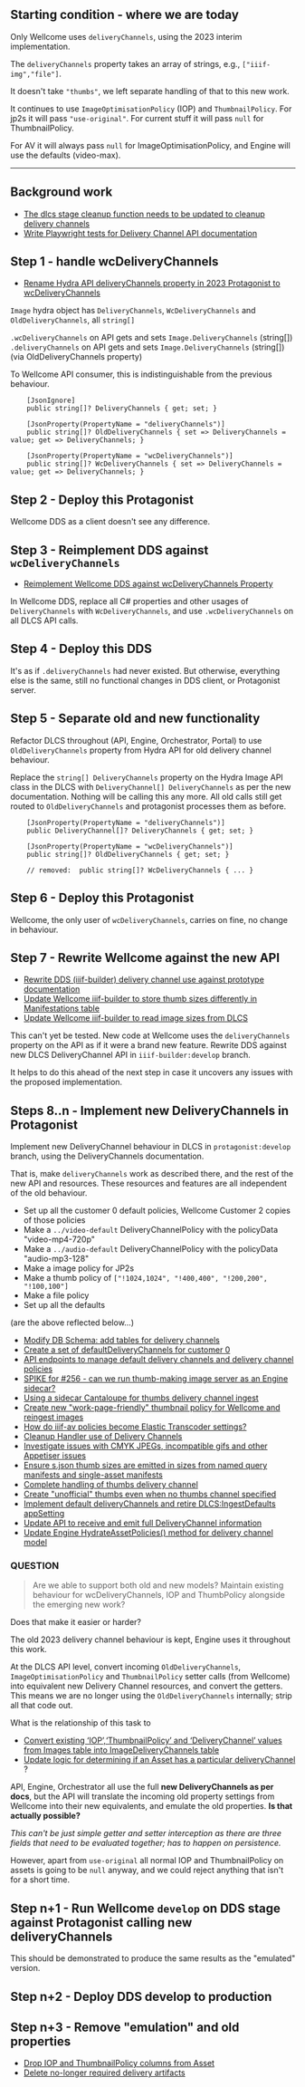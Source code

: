 ## Starting condition - where we are today

Only Wellcome uses `deliveryChannels`, using the 2023 interim implementation.

The `deliveryChannels` property takes an array of strings, e.g., `["iiif-img","file"]`.

It doesn't take `"thumbs"`, we left separate handling of that to this new work.

It continues to use `ImageOptimisationPolicy` (IOP) and `ThumbnailPolicy`. For jp2s it will pass `"use-original"`.
For current stuff it will pass `null` for ThumbnailPolicy.

For AV it will always pass `null` for ImageOptimisationPolicy, and Engine will use the defaults (video-max).

---

## Background work

 - [The dlcs stage cleanup function needs to be updated to cleanup delivery channels](https://github.com/dlcs/protagonist/issues/708)
 - [Write Playwright tests for Delivery Channel API documentation](https://github.com/dlcs/protagonist/issues/703)

## Step 1 - handle wcDeliveryChannels

 - [Rename Hydra API deliveryChannels property in 2023 Protagonist to wcDeliveryChannels](https://github.com/dlcs/protagonist/pull/707)

`Image` hydra object has `DeliveryChannels`, `WcDeliveryChannels` and `OldDeliveryChannels`, all `string[]`

`.wcDeliveryChannels` on API gets and sets `Image.DeliveryChannels` (string[])
`.deliveryChannels`   on API gets and sets `Image.DeliveryChannels` (string[]) (via OldDeliveryChannels property)

To Wellcome API consumer, this is indistinguishable from the previous behaviour.

```
    [JsonIgnore]
    public string[]? DeliveryChannels { get; set; }

    [JsonProperty(PropertyName = "deliveryChannels")]
    public string[]? OldDeliveryChannels { set => DeliveryChannels = value; get => DeliveryChannels; }
    
    [JsonProperty(PropertyName = "wcDeliveryChannels")]
    public string[]? WcDeliveryChannels { set => DeliveryChannels = value; get => DeliveryChannels; }
```

## Step 2 - Deploy this Protagonist

Wellcome DDS as a client doesn't see any difference.


## Step 3 - Reimplement DDS against `wcDeliveryChannels`

 - [Reimplement Wellcome DDS against wcDeliveryChannels Property](https://github.com/dlcs/protagonist/issues/615)

In Wellcome DDS, replace all C# properties and other usages of `DeliveryChannels` with `WcDeliveryChannels`, and use `.wcDeliveryChannels` on all DLCS API calls.


## Step 4 - Deploy this DDS

It's as if `.deliveryChannels` had never existed. But otherwise, everything else is the same, still no functional changes in DDS client, or Protagonist server.


## Step 5 - Separate old and new functionality 

Refactor DLCS throughout (API, Engine, Orchestrator, Portal) to use `OldDeliveryChannels` property from Hydra API for old delivery channel behaviour.

Replace the `string[] DeliveryChannels` property on the Hydra Image API class in the DLCS with `DeliveryChannel[] DeliveryChannels` as per the new documentation. Nothing will be calling this any more. All old calls still get routed to `OldDeliveryChannels` and protagonist processes them as before.


```
    [JsonProperty(PropertyName = "deliveryChannels")]
    public DeliveryChannel[]? DeliveryChannels { get; set; }

    [JsonProperty(PropertyName = "wcDeliveryChannels")]
    public string[]? OldDeliveryChannels { get; set; }
    
    // removed:  public string[]? WcDeliveryChannels { ... }
```

## Step 6 - Deploy this Protagonist

Wellcome, the only user of `wcDeliveryChannels`, carries on fine, no change in behaviour.


## Step 7 - Rewrite Wellcome against the new API

 - [Rewrite DDS (iiif-builder) delivery channel use against prototype documentation](https://github.com/dlcs/protagonist/issues/617)
 - [Update Wellcome iiif-builder to store thumb sizes differently in Manifestations table](https://github.com/dlcs/protagonist/issues/633)
 - [Update Wellcome iiif-builder to read image sizes from DLCS](https://github.com/dlcs/protagonist/issues/632)

This can't yet be tested. New code at Wellcome uses the `deliveryChannels` property on the API as if it were a brand new feature.
Rewrite DDS against new DLCS DeliveryChannel API in `iiif-builder:develop` branch.

It helps to do this ahead of the next step in case it uncovers any issues with the proposed implementation.


## Steps 8..n - Implement new DeliveryChannels in Protagonist

Implement new DeliveryChannel behaviour in DLCS in `protagonist:develop` branch, using the DeliveryChannels documentation.

That is, make `deliveryChannels` work as described there, and the rest of the new API and resources.
These resources and features are all independent of the old behaviour.

 - Set up all the customer 0 default policies, Wellcome Customer 2 copies of those policies
 - Make a `../video-default` DeliveryChannelPolicy with the policyData "video-mp4-720p"
 - Make a `../audio-default` DeliveryChannelPolicy with the policyData "audio-mp3-128"
 - Make a image policy for JP2s
 - Make a thumb policy of `["!1024,1024", "!400,400", "!200,200", "!100,100"]`
 - Make a file policy
 - Set up all the defaults

 (are the above reflected below...) 

 - [Modify DB Schema: add tables for delivery channels](https://github.com/dlcs/protagonist/issues/618)
 - [Create a set of defaultDeliveryChannels for customer 0](https://github.com/dlcs/protagonist/issues/619)
 - [API endpoints to manage default delivery channels and delivery channel policies](https://github.com/dlcs/protagonist/issues/634)
 - [SPIKE for #256 - can we run thumb-making image server as an Engine sidecar?](https://github.com/dlcs/protagonist/issues/658)
 - [Using a sidecar Cantaloupe for thumbs delivery channel ingest](https://github.com/dlcs/protagonist/issues/256)
 - [Create new "work-page-friendly" thumbnail policy for Wellcome and reingest images](https://github.com/dlcs/protagonist/issues/635)
 - [How do iiif-av policies become Elastic Transcoder settings?](https://github.com/dlcs/protagonist/issues/709)
 - [Cleanup Handler use of Delivery Channels](https://github.com/dlcs/protagonist/issues/691)
 - [Investigate issues with CMYK JPEGs, incompatible gifs and other Appetiser issues](https://github.com/dlcs/protagonist/issues/684)
 - [Ensure s.json thumb sizes are emitted in sizes from named query manifests and single-asset manifests](https://github.com/dlcs/protagonist/issues/631)
 - [Complete handling of thumbs delivery channel](https://github.com/dlcs/protagonist/issues/629)
 - [Create "unofficial" thumbs even when no thumbs channel specified](https://github.com/dlcs/protagonist/issues/627)
 - [Implement default deliveryChannels and retire DLCS:IngestDefaults appSetting](https://github.com/dlcs/protagonist/issues/625)
 - [Update API to receive and emit full DeliveryChannel information](https://github.com/dlcs/protagonist/issues/624)
 - [Update Engine HydrateAssetPolicies() method for delivery channel model](https://github.com/dlcs/protagonist/issues/622)

### QUESTION

> Are we able to support both old and new models? Maintain existing behaviour for wcDeliveryChannels, IOP and ThumbPolicy alongside the emerging new work?

Does that make it easier or harder?

The old 2023 delivery channel behaviour is kept, Engine uses it throughout this work.

At the DLCS API level, convert incoming `OldDeliveryChannels`, `ImageOptimisationPolicy` and `ThumbnailPolicy` setter calls (from Wellcome) into equivalent new Delivery Channel resources, and convert the getters. 
This means we are no longer using the `OldDeliveryChannels` internally; strip all that code out.

What is the relationship of this task to 

 - [Convert existing ‘IOP’,‘ThumbnailPolicy’ and ‘DeliveryChannel’ values from Images table into ImageDeliveryChannels table](https://github.com/dlcs/protagonist/issues/620)
 - [Update logic for determining if an Asset has a particular deliveryChannel](https://github.com/dlcs/protagonist/issues/621) ?

API, Engine, Orchestrator all use the full **new DeliveryChannels as per docs**, but the API will translate the incoming old property settings from Wellcome into their new equivalents, and emulate the old properties. **Is that actually possible?**

_This can't be just simple getter and setter interception as there are three fields that need to be evaluated together; has to happen on persistence._

However, apart from `use-original` all normal IOP and ThumbnailPolicy on assets is going to be `null` anyway, and we could reject anything that isn't for a short time.


## Step n+1 - Run Wellcome `develop` on DDS stage against Protagonist calling new deliveryChannels 

This should be demonstrated to produce the same results as the "emulated" version.


## Step n+2 - Deploy DDS develop to production


## Step n+3 - Remove "emulation" and old properties

 - [Drop IOP and ThumbnailPolicy columns from Asset](https://github.com/dlcs/protagonist/issues/623)
 - [Delete no-longer required delivery artifacts](https://github.com/dlcs/protagonist/issues/430)
